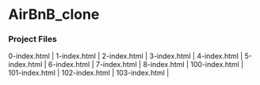 # AirBnB_clone

### Project Files

0-index.html |
1-index.html |
2-index.html |
3-index.html |
4-index.html |
5-index.html |
6-index.html |
7-index.html |
8-index.html |
100-index.html |
101-index.html |
102-index.html |
103-index.html |